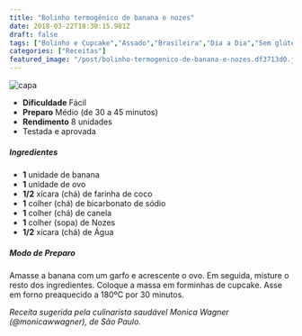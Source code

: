 ```yaml
---
title: "Bolinho termogênico de banana e nozes"
date: 2018-03-22T18:30:15.981Z
draft: false
tags: ["Bolinho e Cupcake","Assado","Brasileira","Dia a Dia","Sem glúten;Sem lactose","Bolos simples e fáceis","Oleaginosas","Receitas com frutas","Receitas sem glúten","Receitas simples e fáceis"]
categories: ["Receitas"]
featured_image: "/post/bolinho-termogenico-de-banana-e-nozes.df3713d0.jpeg"
---
```


![capa](/post/bolinho-termogenico-de-banana-e-nozes.df3713d0.jpeg)

*   **Dificuldade** Fácil
*   **Preparo** Médio (de 30 a 45 minutos)
*   **Rendimento** 8 unidades
*   Testada e aprovada
    

##### Ingredientes

*   **1** unidade de banana
*   **1** unidade de ovo
*   **1/2** xícara (chá) de farinha de coco
*   **1** colher (chá) de bicarbonato de sódio
*   **1** colher (chá) de canela
*   **1** colher (sopa) de Nozes
*   **1/2** xícara (chá) de Água

##### Modo de Preparo

Amasse a banana com um garfo e acrescente o ovo. Em seguida, misture o resto dos ingredientes. Coloque a massa em forminhas de cupcake. Asse em forno preaquecido a 180ºC por 30 minutos.

_Receita sugerida pela culinarista saudável Monica Wagner (@monicawwagner), de São Paulo._
